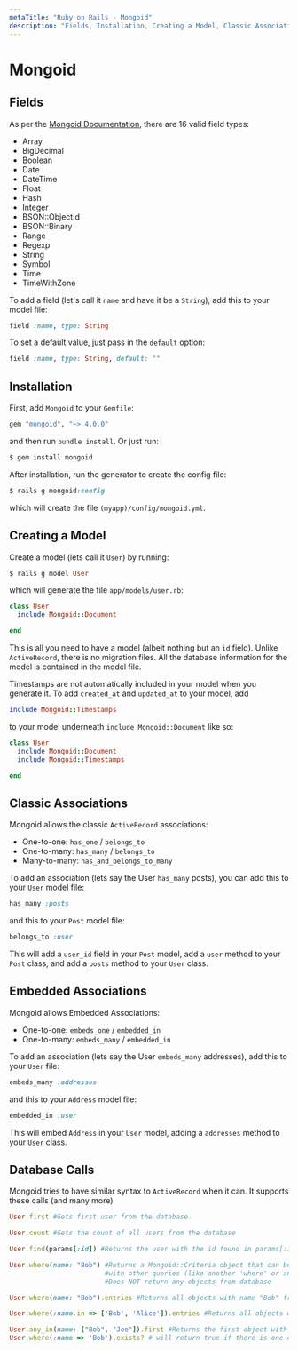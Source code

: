 ```yaml
---
metaTitle: "Ruby on Rails - Mongoid"
description: "Fields, Installation, Creating a Model, Classic Associations, Embedded Associations, Database Calls"
---
```


# Mongoid



## Fields


As per the [Mongoid Documentation](https://docs.mongodb.com/ecosystem/tutorial/mongoid-documents/#fields), there are 16 valid field types:

- Array
- BigDecimal
- Boolean
- Date
- DateTime
- Float
- Hash
- Integer
- BSON::ObjectId
- BSON::Binary
- Range
- Regexp
- String
- Symbol
- Time
- TimeWithZone

To add a field (let's call it `name` and have it be a `String`), add this to your model file:

```ruby
field :name, type: String

```

To set a default value, just pass in the `default` option:

```ruby
field :name, type: String, default: ""

```



## Installation


First, add `Mongoid` to your `Gemfile`:

```ruby
gem "mongoid", "~> 4.0.0"

```

and then run `bundle install`. Or just run:

```ruby
$ gem install mongoid

```

After installation, run the generator to create the config file:

```ruby
$ rails g mongoid:config

```

which will create the file `(myapp)/config/mongoid.yml`.



## Creating a Model


Create a model (lets call it `User`) by running:

```ruby
$ rails g model User

```

which will generate the file `app/models/user.rb`:

```ruby
class User
  include Mongoid::Document

end

```

This is all you need to have a model (albeit nothing but an `id` field). Unlike `ActiveRecord`, there is no migration files. All the database information for the model is contained in the model file.

Timestamps are not automatically included in your model when you generate it. To add `created_at` and `updated_at` to your model, add

```ruby
include Mongoid::Timestamps

```

to your model underneath `include Mongoid::Document` like so:

```ruby
class User
  include Mongoid::Document
  include Mongoid::Timestamps

end

```



## Classic Associations


Mongoid allows the classic `ActiveRecord` associations:

- One-to-one: `has_one` / `belongs_to`
- One-to-many: `has_many` / `belongs_to`
- Many-to-many: `has_and_belongs_to_many`

To add an association (lets say the User `has_many` posts), you can add this to your `User` model file:

```ruby
has_many :posts

```

and this to your `Post` model file:

```ruby
belongs_to :user

```

This will add a `user_id` field in your `Post` model, add a `user` method to your `Post` class, and add a `posts` method to your `User` class.



## Embedded Associations


Mongoid allows Embedded Associations:

- One-to-one: `embeds_one` / `embedded_in`
- One-to-many: `embeds_many` / `embedded_in`

To add an association (lets say the User `embeds_many` addresses), add this to your `User` file:

```ruby
embeds_many :addresses

```

and this to your `Address` model file:

```ruby
embedded_in :user

```

This will embed `Address` in your `User` model, adding a `addresses` method to your `User` class.



## Database Calls


Mongoid tries to have similar syntax to `ActiveRecord` when it can. It supports these calls (and many more)

```ruby
User.first #Gets first user from the database

User.count #Gets the count of all users from the database

User.find(params[:id]) #Returns the user with the id found in params[:id]

User.where(name: "Bob") #Returns a Mongoid::Criteria object that can be chained
                        #with other queries (like another 'where' or an 'any_in')
                        #Does NOT return any objects from database

User.where(name: "Bob").entries #Returns all objects with name "Bob" from database

User.where(:name.in => ['Bob', 'Alice']).entries #Returns all objects with name "Bob" or "Alice" from database

User.any_in(name: ["Bob", "Joe"]).first #Returns the first object with name "Bob" or "Joe"
User.where(:name => 'Bob').exists? # will return true if there is one or more users with name bob

```

